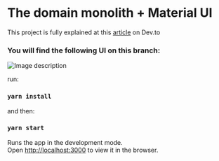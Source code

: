 # The domain monolith + Material UI 

This project is fully explained at this <a href="https://dev.to/juanignacioechaide/migrating-ui-library-shouldnt-be-a-pain-in-the-stack-1clm-temp-slug-733624?preview=ac717e89a82728463f5803a258a2eb4e5ac4b92b09ac179f615a820155ddce30e4c897045d5a30cbd73ed55c114388ffef095020014659cf091c46e6">article</a> on Dev.to
 
### You will find the following UI on this branch: 

![Image description](https://dev-to-uploads.s3.amazonaws.com/uploads/articles/3fnfr62cl8ni9gcmo783.jpg)

run:

### `yarn install`

and then: 

### `yarn start`

Runs the app in the development mode.\
Open [http://localhost:3000](http://localhost:3000) to view it in the browser.
